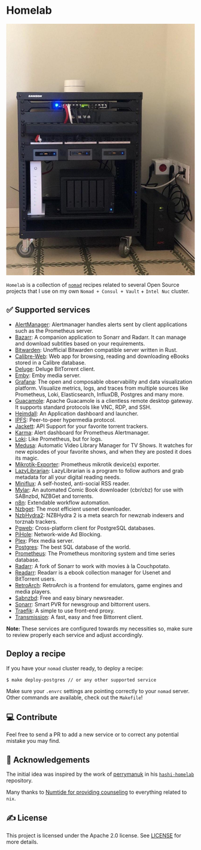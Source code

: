 # Homelab

![Cluster](.assets/cluster.jpeg)

`Homelab` is a collection of [`nomad`](https://www.nomadproject.io/) recipes related to several Open Source projects that I use on my own `Nomad + Consul + Vault` + `Intel Nuc` cluster.

## ✅ Supported services

- [AlertManager](https://www.prometheus.io/docs/alerting/latest/alertmanager/): Alertmanager handles alerts sent by client applications such as the Prometheus server.
- [Bazarr](https://www.bazarr.media/): A companion application to Sonarr and Radarr. It can manage and download subtitles based on your requirements.
- [Bitwarden](https://github.com/dani-garcia/bitwarden_rs): Unofficial Bitwarden compatible server written in Rust.
- [Calibre-Web](https://github.com/janeczku/calibre-web): Web app for browsing, reading and downloading eBooks stored in a Calibre database.
- [Deluge](https://github.com/deluge-torrent/deluge): Deluge BitTorrent client.
- [Emby](https://hub.docker.com/u/emby): Emby media server.
- [Grafana](https://github.com/grafana/grafana): The open and composable observability and data visualization platform. Visualize metrics, logs, and traces from multiple sources like Prometheus, Loki, Elasticsearch, InfluxDB, Postgres and many more.
- [Guacamole](https://guacamole.apache.org/): Apache Guacamole is a clientless remote desktop gateway. It supports standard protocols like VNC, RDP, and SSH.
- [Heimdall](https://github.com/linuxserver/Heimdall): An Application dashboard and launcher.
- [IPFS](https://github.com/ipfs/ipfs): Peer-to-peer hypermedia protocol.
- [Jackett](https://github.com/Jackett/Jackett): API Support for your favorite torrent trackers.
- [Karma](https://github.com/prymitive/karma): Alert dashboard for Prometheus Alertmanager.
- [Loki](https://github.com/grafana/loki): Like Prometheus, but for logs.
- [Medusa](https://github.com/pymedusa/Medusa): Automatic Video Library Manager for TV Shows. It watches for new episodes of your favorite shows, and when they are posted it does its magic.
- [Mikrotik-Exporter](https://github.com/nshttpd/mikrotik-exporter): Prometheus mikrotik device(s) exporter.
- [LazyLibrarian](https://lazylibrarian.gitlab.io/): LazyLibrarian is a program to follow authors and grab metadata for all your digital reading needs.
- [Miniflux](https://github.com/swanson/miniflux): A self-hosted, anti-social RSS reader.
- [Mylar](https://github.com/evilhero/mylar): An automated Comic Book downloader (cbr/cbz) for use with SABnzbd, NZBGet and torrents.
- [n8n](https://n8n.io/): Extendable workflow automation.
- [Nzbget](https://nzbget.net/): The most efficient usenet downloader.
- [NzbHydra2](https://github.com/theotherp/nzbhydra2/): NZBHydra 2 is a meta search for newznab indexers and torznab trackers.
- [Pgweb](https://sosedoff.github.io/pgweb/): Cross-platform client for PostgreSQL databases. 
- [PiHole](https://pi-hole.net/): Network-wide Ad Blocking.
- [Plex](https://www.plex.tv/): Plex media server.
- [Postgres](https://www.postgresql.org/): The best SQL database of the world.
- [Prometheus](https://github.com/prometheus/prometheus): The Prometheus monitoring system and time series database.
- [Radarr](https://github.com/Radarr/Radarr): A fork of Sonarr to work with movies à la Couchpotato.
- [Readarr](https://readarr.com/): Readarr is a ebook collection manager for Usenet and BitTorrent users.
- [RetroArch](https://www.retroarch.com/): RetroArch is a frontend for emulators, game engines and media players.
- [Sabnzbd](https://sabnzbd.org/): Free and easy binary newsreader.
- [Sonarr](https://github.com/Sonarr/Sonarr): Smart PVR for newsgroup and bittorrent users.
- [Traefik](https://traefik.io/): A simple to use front-end proxy.
- [Transmission](https://transmissionbt.com/): A fast, easy and free Bittorrent client.

**Note:** These services are configured towards my necessities so, make sure to review properly each service and adjust accordingly.

## Deploy a recipe

If you have your `nomad` cluster ready, to deploy a recipe:

```bash
$ make deploy-postgres // or any other supported service
```

Make sure your `.envrc` settings are pointing correctly to your `nomad` server. Other commands are available, check out the `Makefile`!

## 💻 Contribute

Feel free to send a PR to add a new service or to correct any potential mistake you may find.

## 🙌 Acknowledgements

The initial idea was inspired by the work of [perrymanuk](https://github.com/perrymanuk) in his [`hashi-homelab`](https://github.com/perrymanuk/hashi-homelab) repository.

Many thanks to [Numtide for providing counseling](https://github.com/numtide) to everything related to `nix`.

## ✍️ License

This project is licensed under the Apache 2.0 license. See [LICENSE](LICENSE) for more details.
